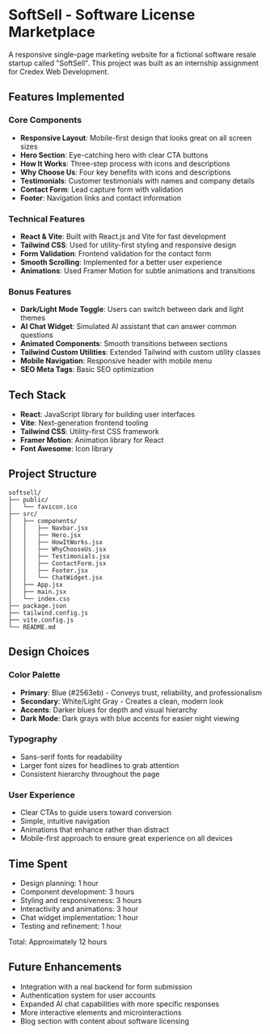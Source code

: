 # SoftSell - Software License Marketplace

A responsive single-page marketing website for a fictional software resale startup called "SoftSell". This project was built as an internship assignment for Credex Web Development.

## Features Implemented

### Core Components
- **Responsive Layout**: Mobile-first design that looks great on all screen sizes
- **Hero Section**: Eye-catching hero with clear CTA buttons
- **How It Works**: Three-step process with icons and descriptions
- **Why Choose Us**: Four key benefits with icons and descriptions
- **Testimonials**: Customer testimonials with names and company details
- **Contact Form**: Lead capture form with validation
- **Footer**: Navigation links and contact information

### Technical Features
- **React & Vite**: Built with React.js and Vite for fast development
- **Tailwind CSS**: Used for utility-first styling and responsive design
- **Form Validation**: Frontend validation for the contact form
- **Smooth Scrolling**: Implemented for a better user experience
- **Animations**: Used Framer Motion for subtle animations and transitions

### Bonus Features
- **Dark/Light Mode Toggle**: Users can switch between dark and light themes
- **AI Chat Widget**: Simulated AI assistant that can answer common questions
- **Animated Components**: Smooth transitions between sections
- **Tailwind Custom Utilities**: Extended Tailwind with custom utility classes
- **Mobile Navigation**: Responsive header with mobile menu
- **SEO Meta Tags**: Basic SEO optimization

## Tech Stack

- **React**: JavaScript library for building user interfaces
- **Vite**: Next-generation frontend tooling
- **Tailwind CSS**: Utility-first CSS framework
- **Framer Motion**: Animation library for React
- **Font Awesome**: Icon library

## Project Structure

```
softsell/
├── public/
│   └── favicon.ico
├── src/
│   ├── components/
│   │   ├── Navbar.jsx
│   │   ├── Hero.jsx
│   │   ├── HowItWorks.jsx
│   │   ├── WhyChooseUs.jsx
│   │   ├── Testimonials.jsx
│   │   ├── ContactForm.jsx
│   │   ├── Footer.jsx
│   │   └── ChatWidget.jsx
│   ├── App.jsx
│   ├── main.jsx
│   └── index.css
├── package.json
├── tailwind.config.js
├── vite.config.js
└── README.md
```

## Design Choices

### Color Palette
- **Primary**: Blue (#2563eb) - Conveys trust, reliability, and professionalism
- **Secondary**: White/Light Gray - Creates a clean, modern look
- **Accents**: Darker blues for depth and visual hierarchy
- **Dark Mode**: Dark grays with blue accents for easier night viewing

### Typography
- Sans-serif fonts for readability
- Larger font sizes for headlines to grab attention
- Consistent hierarchy throughout the page

### User Experience
- Clear CTAs to guide users toward conversion
- Simple, intuitive navigation
- Animations that enhance rather than distract
- Mobile-first approach to ensure great experience on all devices

## Time Spent
- Design planning: 1 hour
- Component development: 3 hours
- Styling and responsiveness: 3 hours
- Interactivity and animations: 3 hour
- Chat widget implementation: 1 hour
- Testing and refinement: 1 hour

Total: Approximately 12 hours

## Future Enhancements
- Integration with a real backend for form submission
- Authentication system for user accounts
- Expanded AI chat capabilities with more specific responses
- More interactive elements and microinteractions
- Blog section with content about software licensing
